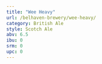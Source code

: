 ```yaml
---
title: "Wee Heavy"
url: /belhaven-brewery/wee-heavy/
category: British Ale
style: Scotch Ale
abv: 6.5
ibu: 0
srm: 0
upc: 0
---
```


